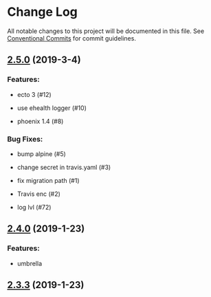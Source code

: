 # Change Log

All notable changes to this project will be documented in this file.
See [Conventional Commits](Https://conventionalcommits.org) for commit guidelines.

<!-- changelog -->

## [2.5.0](https://github.com/edenlabllc/man.api/compare/2.4.0...2.5.0) (2019-3-4)




### Features:

* ecto 3 (#12)

* use ehealth logger (#10)

* phoenix 1.4 (#8)

### Bug Fixes:

* bump alpine (#5)

* change secret in travis.yaml (#3)

* fix migration path (#1)

* Travis enc (#2)

* log lvl (#72)

## [2.4.0](https://github.com/edenlabllc/man.api/compare/2.3.3...2.4.0) (2019-1-23)




### Features:

* umbrella

## [2.3.3](https://github.com/edenlabllc/man.api/compare/2.3.3...2.3.3) (2019-1-23)



